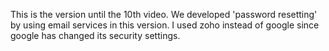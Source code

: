 This is the version until the 10th video. 
We developed 'password resetting' by using email services in this version.
I used zoho instead of google since google has changed its security settings.
